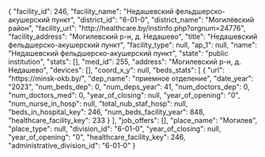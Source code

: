 {
    "facility_id": 246,
    "facility_name": "Недашевский фельдшерско-акушерский пункт",
    "district_id": "6-01-0",
    "district_name": "Могилёвский район",
    "facility_url": "http:\/\/healthcare.by\/instinfo.php?orgnum=24776",
    "facility_address": "Могилевский р-н, д. Недашево",
    "title": "Недашевский фельдшерско-акушерский пункт",
    "facility_type": null,
    "ap_1": null,
    "name": "Недашевский фельдшерско-акушерский пункт",
    "state": "public institution",
    "stats": [],
    "med_id": 255,
    "address": "Могилевский р-н, д. Недашево",
    "devices": [],
    "coord_x_y": null,
    "beds_stats": [
        {
            "url": "https:\/\/minsk-okb.by\/",
            "dep_name": "приемное отделение",
            "date_year": "2023",
            "num_beds_dep": 0,
            "num_deps_year": 41,
            "num_doctors_dep": 0,
            "num_doctors_med": 0,
            "year_of_closing": null,
            "year_of_opening": "0",
            "num_nurse_in_hosp": null,
            "total_nub_staf_hosp": null,
            "beds_in_hospital_key": 246,
            "num_beds_facility_year": 848,
            "healthcare_facility_key": 233
        }
    ],
    "job_offers": [],
    "place_name": "Могилев",
    "place_type": null,
    "division_id": "6-01-0",
    "year_of_closing": null,
    "year_of_opening": "0",
    "healthcare_facility_key": 246,
    "administrative_division_id": "6-01-0"
}